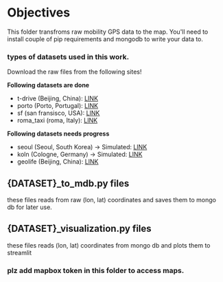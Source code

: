 # Objectives 
This folder transfroms raw mobility GPS data to the map. You'll need to install couple of pip requirements and mongodb to write your data to. 

### types of datasets used in this work. 
Download the raw files from the following sites!

**Following datasets are done**

- t-drive (Beijing, China): [LINK](https://www.microsoft.com/en-us/research/publication/t-drive-trajectory-data-sample/)
- porto (Porto, Portugal): [LINK](https://archive.ics.uci.edu/ml/datasets/Taxi+Service+Trajectory+-+Prediction+Challenge,+ECML+PKDD+2015)
- sf (san fransisco, USA): [LINK](http://crawdad.org/epfl/mobility/20090224/)
- roma_taxi (roma, Italy): [LINK](http://crawdad.org/roma/taxi/20140717/)

**Following datasets needs progress**
- seoul (Seoul, South Korea) -> Simulated: [LINK](https://ieee-dataport.org/open-access/vehicular-mobility-trace-seoul-south-korea)
- koln (Cologne, Germany) -> Simulated: [LINK](http://kolntrace.project.citi-lab.fr/)
- geolife (Beijing, China): [LINK](https://www.microsoft.com/en-us/download/details.aspx?id=52367&from=https%3A%2F%2Fresearch.microsoft.com%2Fen-us%2Fdownloads%2Fb16d359d-d164-469e-9fd4-daa38f2b2e13%2F)


## {DATASET}_to_mdb.py files
these files reads from raw (lon, lat) coordinates and saves them to mongo db for later use.

## {DATASET}_visualization.py files
these files reads (lon, lat) coordinates from mongo db and plots them to streamlit

### plz add mapbox token in this folder to access maps.